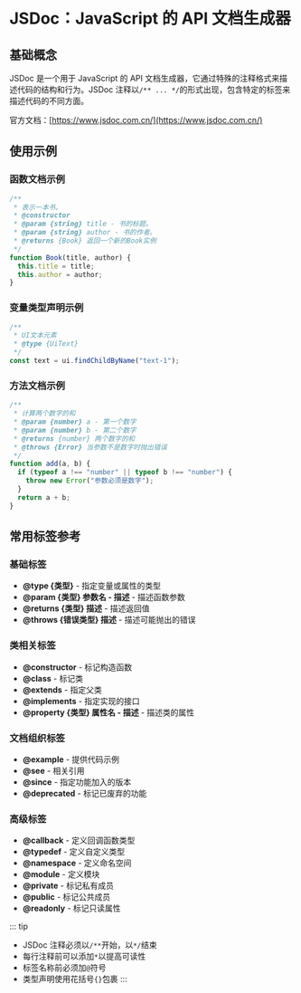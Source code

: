 # JSDoc：JavaScript 的 API 文档生成器

## 基础概念

JSDoc 是一个用于 JavaScript 的 API 文档生成器，它通过特殊的注释格式来描述代码的结构和行为。JSDoc 注释以`/** ... */`的形式出现，包含特定的标签来描述代码的不同方面。

官方文档：[https://www.jsdoc.com.cn/](https://www.jsdoc.com.cn/)

## 使用示例

### 函数文档示例

```javascript
/**
 * 表示一本书。
 * @constructor
 * @param {string} title - 书的标题。
 * @param {string} author - 书的作者。
 * @returns {Book} 返回一个新的Book实例
 */
function Book(title, author) {
  this.title = title;
  this.author = author;
}
```

### 变量类型声明示例

```javascript
/**
 * UI文本元素
 * @type {UiText}
 */
const text = ui.findChildByName("text-1");
```

### 方法文档示例

```javascript
/**
 * 计算两个数字的和
 * @param {number} a - 第一个数字
 * @param {number} b - 第二个数字
 * @returns {number} 两个数字的和
 * @throws {Error} 当参数不是数字时抛出错误
 */
function add(a, b) {
  if (typeof a !== "number" || typeof b !== "number") {
    throw new Error("参数必须是数字");
  }
  return a + b;
}
```

## 常用标签参考

### 基础标签

- **@type {类型}** - 指定变量或属性的类型
- **@param {类型} 参数名 - 描述** - 描述函数参数
- **@returns {类型} 描述** - 描述返回值
- **@throws {错误类型} 描述** - 描述可能抛出的错误

### 类相关标签

- **@constructor** - 标记构造函数
- **@class** - 标记类
- **@extends** - 指定父类
- **@implements** - 指定实现的接口
- **@property {类型} 属性名 - 描述** - 描述类的属性

### 文档组织标签

- **@example** - 提供代码示例
- **@see** - 相关引用
- **@since** - 指定功能加入的版本
- **@deprecated** - 标记已废弃的功能

### 高级标签

- **@callback** - 定义回调函数类型
- **@typedef** - 定义自定义类型
- **@namespace** - 定义命名空间
- **@module** - 定义模块
- **@private** - 标记私有成员
- **@public** - 标记公共成员
- **@readonly** - 标记只读属性

::: tip

- JSDoc 注释必须以`/**`开始，以`*/`结束
- 每行注释前可以添加`*`以提高可读性
- 标签名称前必须加`@`符号
- 类型声明使用花括号`{}`包裹
  :::
